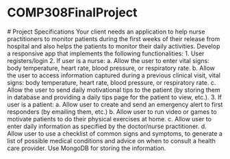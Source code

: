 # COMP308FinalProject

<body>
# Project Specifications
Your client needs an application to help nurse practitioners to monitor patients during the first weeks of their
release from hospital and also helps the patients to monitor their daily activities. Develop a responsive app that
implements the following functionalities:
1. User registers/login
2. If user is a nurse:
a. Allow the user to enter vital signs: body temperature, heart rate, blood pressure, or respiratory
rate.
b. Allow the user to access information captured during a previous clinical visit, vital signs: body
temperature, heart rate, blood pressure, or respiratory rate.
c. Allow the user to send daily motivational tips to the patient (by storing them in database and
providing a daily tips page for the patient to view, etc.).
3. If user is a patient:
a. Allow user to create and send an emergency alert to first responders (by emailing them, etc.)
b. Allow user to run video or games to motivate patients to do their physical exercises at home.
c. Allow user to enter daily information as specified by the doctor/nurse practitioner.
d. Allow user to use a checklist of common signs and symptoms, to generate a list of possible
medical conditions and advice on when to consult a health care provider.
Use MongoDB for storing the information. 
</body>
